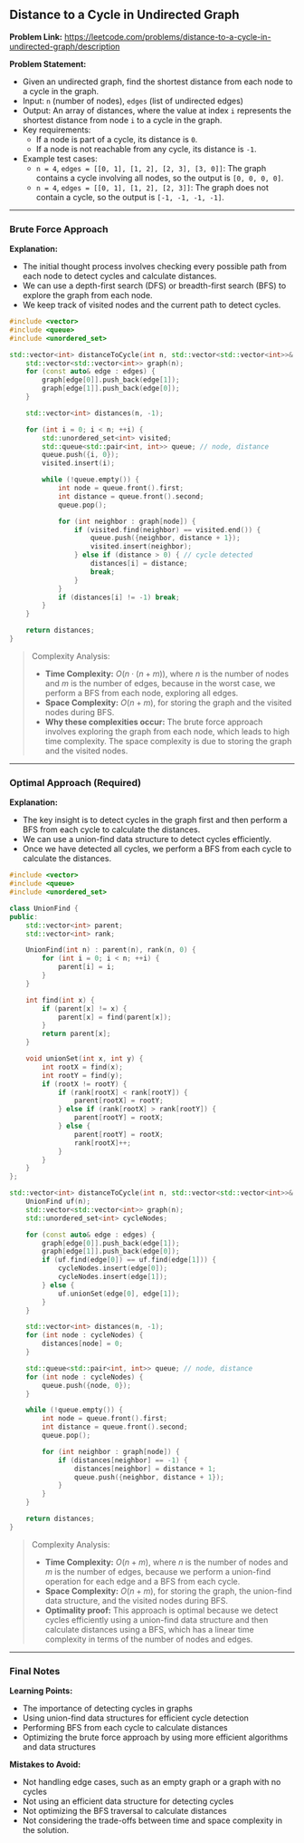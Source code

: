 ## Distance to a Cycle in Undirected Graph
**Problem Link:** https://leetcode.com/problems/distance-to-a-cycle-in-undirected-graph/description

**Problem Statement:**
- Given an undirected graph, find the shortest distance from each node to a cycle in the graph.
- Input: `n` (number of nodes), `edges` (list of undirected edges)
- Output: An array of distances, where the value at index `i` represents the shortest distance from node `i` to a cycle in the graph.
- Key requirements:
  - If a node is part of a cycle, its distance is `0`.
  - If a node is not reachable from any cycle, its distance is `-1`.
- Example test cases:
  - `n = 4`, `edges = [[0, 1], [1, 2], [2, 3], [3, 0]]`: The graph contains a cycle involving all nodes, so the output is `[0, 0, 0, 0]`.
  - `n = 4`, `edges = [[0, 1], [1, 2], [2, 3]]`: The graph does not contain a cycle, so the output is `[-1, -1, -1, -1]`.

---

### Brute Force Approach
**Explanation:**
- The initial thought process involves checking every possible path from each node to detect cycles and calculate distances.
- We can use a depth-first search (DFS) or breadth-first search (BFS) to explore the graph from each node.
- We keep track of visited nodes and the current path to detect cycles.

```cpp
#include <vector>
#include <queue>
#include <unordered_set>

std::vector<int> distanceToCycle(int n, std::vector<std::vector<int>>& edges) {
    std::vector<std::vector<int>> graph(n);
    for (const auto& edge : edges) {
        graph[edge[0]].push_back(edge[1]);
        graph[edge[1]].push_back(edge[0]);
    }

    std::vector<int> distances(n, -1);

    for (int i = 0; i < n; ++i) {
        std::unordered_set<int> visited;
        std::queue<std::pair<int, int>> queue; // node, distance
        queue.push({i, 0});
        visited.insert(i);

        while (!queue.empty()) {
            int node = queue.front().first;
            int distance = queue.front().second;
            queue.pop();

            for (int neighbor : graph[node]) {
                if (visited.find(neighbor) == visited.end()) {
                    queue.push({neighbor, distance + 1});
                    visited.insert(neighbor);
                } else if (distance > 0) { // cycle detected
                    distances[i] = distance;
                    break;
                }
            }
            if (distances[i] != -1) break;
        }
    }

    return distances;
}
```

> Complexity Analysis:
> - **Time Complexity:** $O(n \cdot (n + m))$, where $n$ is the number of nodes and $m$ is the number of edges, because in the worst case, we perform a BFS from each node, exploring all edges.
> - **Space Complexity:** $O(n + m)$, for storing the graph and the visited nodes during BFS.
> - **Why these complexities occur:** The brute force approach involves exploring the graph from each node, which leads to high time complexity. The space complexity is due to storing the graph and the visited nodes.

---

### Optimal Approach (Required)
**Explanation:**
- The key insight is to detect cycles in the graph first and then perform a BFS from each cycle to calculate the distances.
- We can use a union-find data structure to detect cycles efficiently.
- Once we have detected all cycles, we perform a BFS from each cycle to calculate the distances.

```cpp
#include <vector>
#include <queue>
#include <unordered_set>

class UnionFind {
public:
    std::vector<int> parent;
    std::vector<int> rank;

    UnionFind(int n) : parent(n), rank(n, 0) {
        for (int i = 0; i < n; ++i) {
            parent[i] = i;
        }
    }

    int find(int x) {
        if (parent[x] != x) {
            parent[x] = find(parent[x]);
        }
        return parent[x];
    }

    void unionSet(int x, int y) {
        int rootX = find(x);
        int rootY = find(y);
        if (rootX != rootY) {
            if (rank[rootX] < rank[rootY]) {
                parent[rootX] = rootY;
            } else if (rank[rootX] > rank[rootY]) {
                parent[rootY] = rootX;
            } else {
                parent[rootY] = rootX;
                rank[rootX]++;
            }
        }
    }
};

std::vector<int> distanceToCycle(int n, std::vector<std::vector<int>>& edges) {
    UnionFind uf(n);
    std::vector<std::vector<int>> graph(n);
    std::unordered_set<int> cycleNodes;

    for (const auto& edge : edges) {
        graph[edge[0]].push_back(edge[1]);
        graph[edge[1]].push_back(edge[0]);
        if (uf.find(edge[0]) == uf.find(edge[1])) {
            cycleNodes.insert(edge[0]);
            cycleNodes.insert(edge[1]);
        } else {
            uf.unionSet(edge[0], edge[1]);
        }
    }

    std::vector<int> distances(n, -1);
    for (int node : cycleNodes) {
        distances[node] = 0;
    }

    std::queue<std::pair<int, int>> queue; // node, distance
    for (int node : cycleNodes) {
        queue.push({node, 0});
    }

    while (!queue.empty()) {
        int node = queue.front().first;
        int distance = queue.front().second;
        queue.pop();

        for (int neighbor : graph[node]) {
            if (distances[neighbor] == -1) {
                distances[neighbor] = distance + 1;
                queue.push({neighbor, distance + 1});
            }
        }
    }

    return distances;
}
```

> Complexity Analysis:
> - **Time Complexity:** $O(n + m)$, where $n$ is the number of nodes and $m$ is the number of edges, because we perform a union-find operation for each edge and a BFS from each cycle.
> - **Space Complexity:** $O(n + m)$, for storing the graph, the union-find data structure, and the visited nodes during BFS.
> - **Optimality proof:** This approach is optimal because we detect cycles efficiently using a union-find data structure and then calculate distances using a BFS, which has a linear time complexity in terms of the number of nodes and edges.

---

### Final Notes

**Learning Points:**
- The importance of detecting cycles in graphs
- Using union-find data structures for efficient cycle detection
- Performing BFS from each cycle to calculate distances
- Optimizing the brute force approach by using more efficient algorithms and data structures

**Mistakes to Avoid:**
- Not handling edge cases, such as an empty graph or a graph with no cycles
- Not using an efficient data structure for detecting cycles
- Not optimizing the BFS traversal to calculate distances
- Not considering the trade-offs between time and space complexity in the solution.